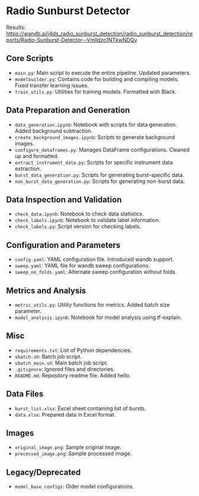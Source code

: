 # Radio Sunburst Detector
Results: https://wandb.ai/i4ds_radio_sunburst_detection/radio_sunburst_detection/reports/Radio-Sunburst-Detector--Vmlldzo1NTkwNDQy
## Core Scripts

- `main.py`: Main script to execute the entire pipeline. Updated parameters.
- `modelbuilder.py`: Contains code for building and compiling models. Fixed transfer learning issues.
- `train_utils.py`: Utilities for training models. Formatted with Black.

## Data Preparation and Generation

- `data_generation.ipynb`: Notebook with scripts for data generation. Added background subtraction.
- `create_background_images.ipynb`: Scripts to generate background images.
- `configure_dataframes.py`: Manages DataFrame configurations. Cleaned up and formatted.
- `extract_instrument_data.py`: Scripts for specific instrument data extraction. 
- `burst_data_generation.py`: Scripts for generating burst-specific data.
- `non_burst_data_generation.py`: Scripts for generating non-burst data.

## Data Inspection and Validation

- `check_data.ipynb`: Notebook to check data statistics.
- `check_labels.ipynb`: Notebook to validate label information. 
- `check_labels.py`: Script version for checking labels. 

## Configuration and Parameters

- `config.yaml`: YAML configuration file. Introduced wandb support.
- `sweep.yaml`: YAML file for wandb sweep configurations.
- `sweep_no_folds.yaml`: Alternate sweep configuration without folds.

## Metrics and Analysis

- `metric_utils.py`: Utility functions for metrics. Added batch size parameter.
- `model_analysis.ipynb`: Notebook for model analysis using tf-explain.

## Misc

- `requirements.txt`: List of Python dependencies.
- `sbatch.sh`: Batch job script.
- `sbatch_main.sh`: Main batch job script.
- `.gitignore`: Ignored files and directories.
- `README.md`: Repository readme file. Added hello.

## Data Files

- `burst_list.xlsx`: Excel sheet containing list of bursts.
- `data.xlsx`: Prepared data in Excel format.

## Images

- `original_image.png`: Sample original image.
- `processed_image.png`: Sample processed image.

## Legacy/Deprecated

- `model_base_configs`: Older model configurations.
